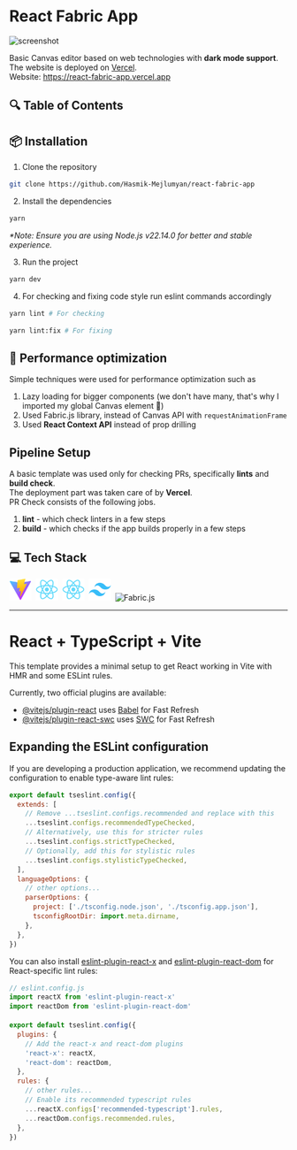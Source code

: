 # React Fabric App

![screenshot](./public/screenshot.gif)

Basic Canvas editor based on web technologies with **dark mode support**. <br>
The website is deployed on [Vercel](https://vercel.com/). <br>
Website: https://react-fabric-app.vercel.app

## 🔍 Table of Contents

## 📦 Installation
1. Clone the repository
```bash
git clone https://github.com/Hasmik-Mejlumyan/react-fabric-app
```

2. Install the dependencies
```html
yarn
```
_*Note: Ensure you are using Node.js v22.14.0 for better and stable experience._

3. Run the project
```bash
yarn dev  
```

4. For checking and fixing code style run eslint commands accordingly
```bash
yarn lint # For checking
```
```bash
yarn lint:fix # For fixing
```

## 🚀 Performance optimization
Simple techniques were used for performance optimization such as
1. Lazy loading for bigger components (we don't have many, that's why I imported my global Canvas element 🙂)
2. Used Fabric.js library, instead of Canvas API with `requestAnimationFrame`
3. Used **React Context API** instead of prop drilling

## Pipeline Setup
A basic template was used only for checking PRs, specifically **lints** and **build check**. <br>
The deployment part was taken care of by **Vercel**. <br>
PR Check consists of the following jobs.
1. **lint** - which check linters in a few steps
2. **build** - which checks if the app builds properly in a few steps

## 💻 Tech Stack
<div>
    <img src="https://github.com/devicons/devicon/blob/master/icons/vitejs/vitejs-original.svg" title="Vite" alt="Vite" width="40" height="40"/>&nbsp;
    <img src="https://github.com/devicons/devicon/blob/master/icons/react/react-original.svg" title="Typescript" alt="Typescript" width="40" height="40"/>&nbsp;
    <img src="https://github.com/devicons/devicon/blob/master/icons/react/react-original.svg" title="React" alt="React" width="40" height="40" />&nbsp;
    <img src="https://github.com/devicons/devicon/blob/master/icons/tailwindcss/tailwindcss-original.svg" title="TailwindCSS" alt="TailwindCSS" width="40" height="40" />&nbsp;
    <img src="https://pbs.twimg.com/profile_images/1436375272/Screen_shot_2011-07-11_at_1.55.36_AM_400x400.png" title="Fabric.js" alt="Fabric.js" width="40" height="40" />&nbsp;
</div>


---

# React + TypeScript + Vite

This template provides a minimal setup to get React working in Vite with HMR and some ESLint rules.

Currently, two official plugins are available:

- [@vitejs/plugin-react](https://github.com/vitejs/vite-plugin-react/blob/main/packages/plugin-react/README.md) uses [Babel](https://babeljs.io/) for Fast Refresh
- [@vitejs/plugin-react-swc](https://github.com/vitejs/vite-plugin-react-swc) uses [SWC](https://swc.rs/) for Fast Refresh

## Expanding the ESLint configuration

If you are developing a production application, we recommend updating the configuration to enable type-aware lint rules:

```js
export default tseslint.config({
  extends: [
    // Remove ...tseslint.configs.recommended and replace with this
    ...tseslint.configs.recommendedTypeChecked,
    // Alternatively, use this for stricter rules
    ...tseslint.configs.strictTypeChecked,
    // Optionally, add this for stylistic rules
    ...tseslint.configs.stylisticTypeChecked,
  ],
  languageOptions: {
    // other options...
    parserOptions: {
      project: ['./tsconfig.node.json', './tsconfig.app.json'],
      tsconfigRootDir: import.meta.dirname,
    },
  },
})
```

You can also install [eslint-plugin-react-x](https://github.com/Rel1cx/eslint-react/tree/main/packages/plugins/eslint-plugin-react-x) and [eslint-plugin-react-dom](https://github.com/Rel1cx/eslint-react/tree/main/packages/plugins/eslint-plugin-react-dom) for React-specific lint rules:

```js
// eslint.config.js
import reactX from 'eslint-plugin-react-x'
import reactDom from 'eslint-plugin-react-dom'

export default tseslint.config({
  plugins: {
    // Add the react-x and react-dom plugins
    'react-x': reactX,
    'react-dom': reactDom,
  },
  rules: {
    // other rules...
    // Enable its recommended typescript rules
    ...reactX.configs['recommended-typescript'].rules,
    ...reactDom.configs.recommended.rules,
  },
})
```
